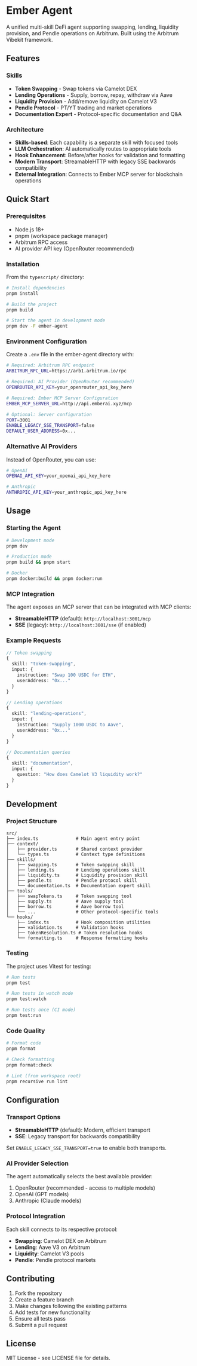 # Ember Agent

A unified multi-skill DeFi agent supporting swapping, lending, liquidity provision, and Pendle operations on Arbitrum. Built using the Arbitrum Vibekit framework.

## Features

### Skills

- **Token Swapping** - Swap tokens via Camelot DEX
- **Lending Operations** - Supply, borrow, repay, withdraw via Aave
- **Liquidity Provision** - Add/remove liquidity on Camelot V3
- **Pendle Protocol** - PT/YT trading and market operations
- **Documentation Expert** - Protocol-specific documentation and Q&A

### Architecture

- **Skills-based**: Each capability is a separate skill with focused tools
- **LLM Orchestration**: AI automatically routes to appropriate tools
- **Hook Enhancement**: Before/after hooks for validation and formatting
- **Modern Transport**: StreamableHTTP with legacy SSE backwards compatibility
- **External Integration**: Connects to Ember MCP server for blockchain operations

## Quick Start

### Prerequisites

- Node.js 18+
- pnpm (workspace package manager)
- Arbitrum RPC access
- AI provider API key (OpenRouter recommended)

### Installation

From the `typescript/` directory:

```bash
# Install dependencies
pnpm install

# Build the project
pnpm build

# Start the agent in development mode
pnpm dev -F ember-agent
```

### Environment Configuration

Create a `.env` file in the ember-agent directory with:

```bash
# Required: Arbitrum RPC endpoint
ARBITRUM_RPC_URL=https://arb1.arbitrum.io/rpc

# Required: AI Provider (OpenRouter recommended)
OPENROUTER_API_KEY=your_openrouter_api_key_here

# Required: Ember MCP Server Configuration
EMBER_MCP_SERVER_URL=http://api.emberai.xyz/mcp

# Optional: Server configuration
PORT=3001
ENABLE_LEGACY_SSE_TRANSPORT=false
DEFAULT_USER_ADDRESS=0x...
```

### Alternative AI Providers

Instead of OpenRouter, you can use:

```bash
# OpenAI
OPENAI_API_KEY=your_openai_api_key_here

# Anthropic
ANTHROPIC_API_KEY=your_anthropic_api_key_here
```

## Usage

### Starting the Agent

```bash
# Development mode
pnpm dev

# Production mode
pnpm build && pnpm start

# Docker
pnpm docker:build && pnpm docker:run
```

### MCP Integration

The agent exposes an MCP server that can be integrated with MCP clients:

- **StreamableHTTP** (default): `http://localhost:3001/mcp`
- **SSE** (legacy): `http://localhost:3001/sse` (if enabled)

### Example Requests

```typescript
// Token swapping
{
  skill: "token-swapping",
  input: {
    instruction: "Swap 100 USDC for ETH",
    userAddress: "0x..."
  }
}

// Lending operations
{
  skill: "lending-operations",
  input: {
    instruction: "Supply 1000 USDC to Aave",
    userAddress: "0x..."
  }
}

// Documentation queries
{
  skill: "documentation",
  input: {
    question: "How does Camelot V3 liquidity work?"
  }
}
```

## Development

### Project Structure

```
src/
├── index.ts              # Main agent entry point
├── context/
│   ├── provider.ts       # Shared context provider
│   └── types.ts          # Context type definitions
├── skills/
│   ├── swapping.ts       # Token swapping skill
│   ├── lending.ts        # Lending operations skill
│   ├── liquidity.ts      # Liquidity provision skill
│   ├── pendle.ts         # Pendle protocol skill
│   └── documentation.ts  # Documentation expert skill
├── tools/
│   ├── swapTokens.ts     # Token swapping tool
│   ├── supply.ts         # Aave supply tool
│   ├── borrow.ts         # Aave borrow tool
│   └── ...               # Other protocol-specific tools
└── hooks/
    ├── index.ts          # Hook composition utilities
    ├── validation.ts     # Validation hooks
    ├── tokenResolution.ts # Token resolution hooks
    └── formatting.ts     # Response formatting hooks
```

### Testing

The project uses Vitest for testing:

```bash
# Run tests
pnpm test

# Run tests in watch mode
pnpm test:watch

# Run tests once (CI mode)
pnpm test:run
```

### Code Quality

```bash
# Format code
pnpm format

# Check formatting
pnpm format:check

# Lint (from workspace root)
pnpm recursive run lint
```

## Configuration

### Transport Options

- **StreamableHTTP** (default): Modern, efficient transport
- **SSE**: Legacy transport for backwards compatibility

Set `ENABLE_LEGACY_SSE_TRANSPORT=true` to enable both transports.

### AI Provider Selection

The agent automatically selects the best available provider:

1. OpenRouter (recommended - access to multiple models)
2. OpenAI (GPT models)
3. Anthropic (Claude models)

### Protocol Integration

Each skill connects to its respective protocol:

- **Swapping**: Camelot DEX on Arbitrum
- **Lending**: Aave V3 on Arbitrum
- **Liquidity**: Camelot V3 pools
- **Pendle**: Pendle protocol markets

## Contributing

1. Fork the repository
2. Create a feature branch
3. Make changes following the existing patterns
4. Add tests for new functionality
5. Ensure all tests pass
6. Submit a pull request

## License

MIT License - see LICENSE file for details.
